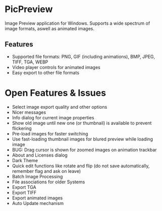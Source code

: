 # PicPreview

Image Preview application for Windows. Supports a wide spectrum of image formats, aswell as animated images.

## Features

- Supported file formats: PNG, GIF (including animations), BMP, JPEG, TIFF, TGA, WEBP
- Video player controls for animated images
- Easy export to other file formats

# Open Features & Issues

- Select image export quality and other options
- Nicer messages
- Info dialog for current image properties
- Show old image until new one (or thumbnail) is available to prevent flickering
- Pre-load images for faster switching
- Use fast-loading thumbnail images for blured preview while loading image
- BUG: Drag cursor is shown for zoomed images on animation trackbar
- About and Licenses dialog
- Dark Theme
- Quick edit functions like rotate and flip (do not save automatically, remember flag and ask on leave)
- Batch Image Processing
- File associations for older Systems
- Export TGA
- Export TIFF
- Export animated images
- Auto Update mechanism